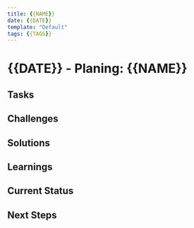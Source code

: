 ```yaml
---
title: {{NAME}}
date: {{DATE}}
template: "Default"
tags: {{TAGS}}
---
```

# {{DATE}} - Planing: {{NAME}}
## Tasks

## Challenges

## Solutions

## Learnings

## Current Status

## Next Steps
